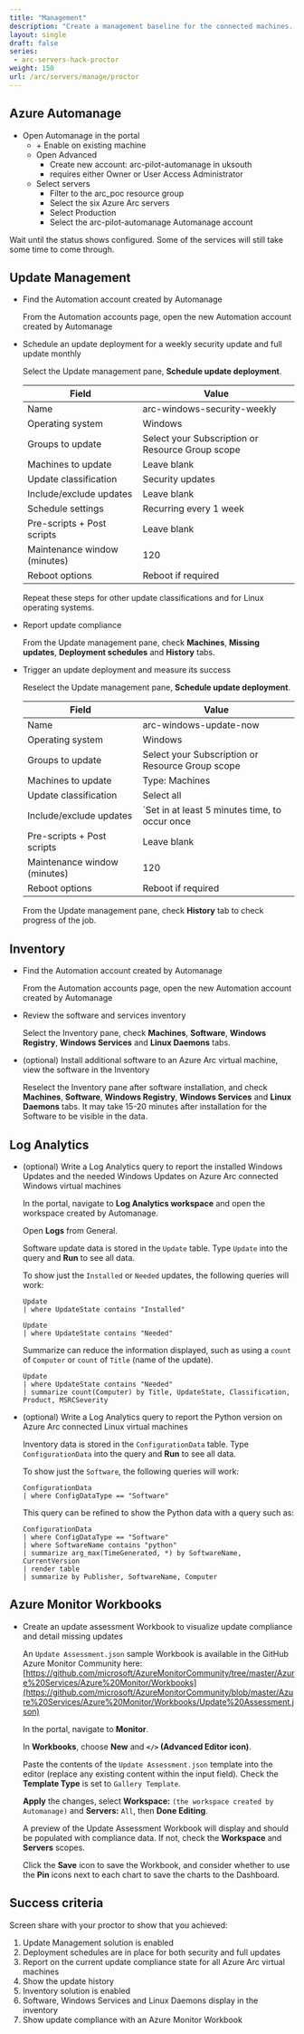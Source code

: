 ```yaml
---
title: "Management"
description: "Create a management baseline for the connected machines. Enable update management and inventory."
layout: single
draft: false
series:
 - arc-servers-hack-proctor
weight: 150
url: /arc/servers/manage/proctor
---
```


## Azure Automanage

* Open Automanage in the portal
  * \+ Enable on existing machine
  * Open Advanced
    * Create new account: arc-pilot-automanage in uksouth
    * requires either Owner or User Access Administrator
  * Select servers
    * Filter to the arc_poc resource group
    * Select the six Azure Arc servers
    * Select Production
    * Select the arc-pilot-automanage Automanage account

Wait until the status shows configured. Some of the services will still take some time to come through.

## Update Management

* Find the Automation account created by Automanage

  From the Automation accounts page, open the new Automation account created by Automanage

* Schedule an update deployment for a weekly security update and full update monthly

  Select the Update management pane, **Schedule update deployment**.

  | Field | Value |
  |---|---|
  | Name | arc-windows-security-weekly |
  | Operating system | Windows |
  | Groups to update | Select your Subscription or Resource Group scope |
  | Machines to update | Leave blank |
  | Update classification | Security updates |
  | Include/exclude updates | Leave blank |
  | Schedule settings | Recurring every 1 week |
  | Pre-scripts + Post scripts | Leave blank |
  | Maintenance window (minutes) | 120 |
  | Reboot options | Reboot if required |

  Repeat these steps for other update classifications and for Linux operating systems.

* Report update compliance

  From the Update management pane, check **Machines**, **Missing updates**, **Deployment schedules** and **History** tabs.

* Trigger an update deployment and measure its success

  Reselect the Update management pane, **Schedule update deployment**.

  | Field | Value |
  |---|---|
  | Name | arc-windows-update-now |
  | Operating system | Windows |
  | Groups to update | Select your Subscription or Resource Group scope |
  | Machines to update | Type: Machines |
  | Update classification | Select all |
  | Include/exclude updates | `Set in at least 5 minutes time, to occur once |
  | Pre-scripts + Post scripts | Leave blank |
  | Maintenance window (minutes) | 120 |
  | Reboot options | Reboot if required |

  From the Update management pane, check **History** tab to check progress of the job.

## Inventory

* Find the Automation account created by Automanage

  From the Automation accounts page, open the new Automation account created by Automanage

* Review the software and services inventory

  Select the Inventory pane, check **Machines**, **Software**, **Windows Registry**, **Windows Services** and **Linux Daemons** tabs.

* (optional) Install additional software to an Azure Arc virtual machine, view the software in the Inventory

  Reselect the Inventory pane after software installation, and check **Machines**, **Software**, **Windows Registry**, **Windows Services** and **Linux Daemons** tabs. It may take 15-20 minutes after installation for the Software to be visible in the data.

## Log Analytics

* (optional) Write a Log Analytics query to report the installed Windows Updates and the needed Windows Updates on Azure Arc connected Windows virtual machines

  In the portal, navigate to **Log Analytics workspace** and open the workspace created by Automanage.

  Open **Logs** from General.

  Software update data is stored in the `Update` table. Type `Update` into the query and **Run** to see all data.

  To show just the `Installed` or `Needed` updates, the following queries will work:

  ```Kusto
  Update
  | where UpdateState contains "Installed"
  ```

    ```Kusto
  Update
  | where UpdateState contains "Needed"
  ```

  Summarize can reduce the information displayed, such as using a `count` of `Computer` or `count` of `Title` (name of the update).

    ```Kusto
    Update
  | where UpdateState contains "Needed"
  | summarize count(Computer) by Title, UpdateState, Classification, Product, MSRCSeverity
    ```

* (optional) Write a Log Analytics query to report the Python version on Azure Arc connected Linux virtual machines


  Inventory data is stored in the `ConfigurationData` table. Type `ConfigurationData` into the query and **Run** to see all data.

  To show just the `Software`, the following queries will work:

  ```Kusto
  ConfigurationData
  | where ConfigDataType == "Software"
  ```

  This query can be refined to show the Python data with a query such as:

  ```kusto
  ConfigurationData
  | where ConfigDataType == "Software"
  | where SoftwareName contains "python"
  | summarize arg_max(TimeGenerated, *) by SoftwareName, CurrentVersion
  | render table
  | summarize by Publisher, SoftwareName, Computer
  ```

## Azure Monitor Workbooks

* Create an update assessment Workbook to visualize update compliance and detail missing updates

  An `Update Assessment.json` sample Workbook is available in the GitHub Azure Monitor Community here: [https://github.com/microsoft/AzureMonitorCommunity/tree/master/Azure%20Services/Azure%20Monitor/Workbooks](https://github.com/microsoft/AzureMonitorCommunity/blob/master/Azure%20Services/Azure%20Monitor/Workbooks/Update%20Assessment.json)

  In the portal, navigate to **Monitor**.

  In **Workbooks**, choose **New** and **`</>` (Advanced Editor icon)**.

  Paste the contents of the `Update Assessment.json` template into the editor (replace any existing content within the input field). Check the **Template Type** is set to `Gallery Template`.

  **Apply** the changes, select **Workspace:** `(the workspace created by Automanage)` and **Servers:** `All`, then **Done Editing**.

  A preview of the Update Assessment Workbook will display and should be populated with compliance data. If not, check the **Workspace** and **Servers** scopes.

  Click the **Save** icon to save the Workbook, and consider whether to use the **Pin** icons next to each chart to save the charts to the Dashboard.

## Success criteria

Screen share with your proctor to show that you achieved:

1. Update Management solution is enabled
1. Deployment schedules are in place for both security and full updates
1. Report on the current update compliance state for all Azure Arc virtual machines
1. Show the update history
1. Inventory solution is enabled
1. Software, Windows Services and Linux Daemons display in the inventory
1. Show update compliance with an Azure Monitor Workbook